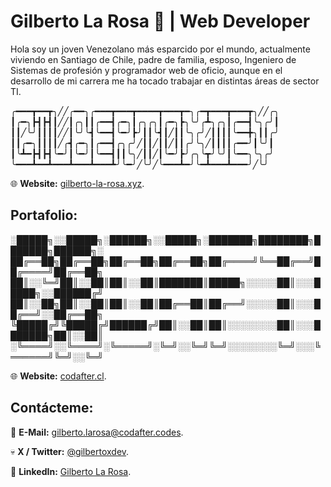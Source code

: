 # Gilberto La Rosa 👋 | Web Developer

Hola soy un joven Venezolano más esparcido por el mundo, actualmente viviendo en Santiago de Chile, padre de familia, esposo, Ingeniero de Sistemas de profesión y programador web de oficio, aunque en el desarrollo de mi carrera me ha tocado trabajar en distintas áreas de sector TI.

╭━━━┳━━┳╮╱╱╭━━╮╭━━━┳━━━┳━━━━┳━━━┳━╮╭━┳━━━┳━━━┳╮╱╱╭╮
┃╭━╮┣┫┣┫┃╱╱┃╭╮┃┃╭━━┫╭━╮┃╭╮╭╮┃╭━╮┣╮╰╯╭┻╮╭╮┃╭━━┫╰╮╭╯┃
┃┃╱╰╯┃┃┃┃╱╱┃╰╯╰┫╰━━┫╰━╯┣╯┃┃╰┫┃╱┃┃╰╮╭╯╱┃┃┃┃╰━━╋╮┃┃╭╯
┃┃╭━╮┃┃┃┃╱╭┫╭━╮┃╭━━┫╭╮╭╯╱┃┃╱┃┃╱┃┃╭╯╰╮╱┃┃┃┃╭━━╯┃╰╯┃
┃╰┻━┣┫┣┫╰━╯┃╰━╯┃╰━━┫┃┃╰╮╱┃┃╱┃╰━╯┣╯╭╮╰┳╯╰╯┃╰━━╮╰╮╭╯
╰━━━┻━━┻━━━┻━━━┻━━━┻╯╰━╯╱╰╯╱╰━━━┻━╯╰━┻━━━┻━━━╯╱╰╯

🌐 **Website:** [gilberto-la-rosa.xyz](https://gilberto-la-rosa.xyz/).

## Portafolio:

░█████╗░░█████╗░██████╗░░█████╗░███████╗████████╗███████╗██████╗░
██╔══██╗██╔══██╗██╔══██╗██╔══██╗██╔════╝╚══██╔══╝██╔════╝██╔══██╗
██║░░╚═╝██║░░██║██║░░██║███████║█████╗░░░░░██║░░░█████╗░░██████╔╝
██║░░██╗██║░░██║██║░░██║██╔══██║██╔══╝░░░░░██║░░░██╔══╝░░██╔══██╗
╚█████╔╝╚█████╔╝██████╔╝██║░░██║██║░░░░░░░░██║░░░███████╗██║░░██║
░╚════╝░░╚════╝░╚═════╝░╚═╝░░╚═╝╚═╝░░░░░░░░╚═╝░░░╚══════╝╚═╝░░╚═╝

🌐 **Website:** [codafter.cl](https://codafter.cl/).

## Contácteme:

📧 **E-Mail:** [gilberto.larosa@codafter.codes](mailto:gilberto.larosa.cl).

💀 **X / Twitter:** [@gilbertoxdev](https://twitter.com/gilbertoxdev).

💼 **LinkedIn:** [Gilberto La Rosa](https://www.linkedin.com/in/gilberto-la-rosa/).
